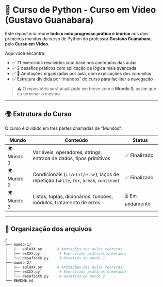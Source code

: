 # 🐍 Curso de Python - Curso em Vídeo (Gustavo Guanabara)

Este repositório reúne **todo o meu progresso prático e teórico** nos dois primeiros mundos do curso de Python do professor **Gustavo Guanabara**, pelo **Curso em Vídeo**.

Aqui você encontra:

- ✅ 71 exercícios resolvidos com base nos conteúdos das aulas
- ✅ 2 desafios práticos com aplicação de lógica mais avançada
- ✅ 📝 Anotações organizadas por aula, com explicações dos conceitos
- ✅ Estrutura dividida por “mundos” do curso para facilitar a navegação

> ⚠️ O repositório será atualizado em breve com o **Mundo 3**, assim que eu terminar o mesmo.

---

## 🌍 Estrutura do Curso

O curso é dividido em três partes chamadas de "Mundos":

| Mundo | Conteúdo | Status |
|-------|----------|--------|
| 🌍 Mundo 1 | Variáveis, operadores, strings, entrada de dados, tipos primitivos | ✅ Finalizado |
| 🌍 Mundo 2 | Condicionais (`if/elif/else`), laços de repetição (`while`, `for`, `break`, `continue`) | ✅ Finalizado |
| 🌍 Mundo 3 | Listas, tuplas, dicionários, funções, módulos, tratamento de erros | ⏳ Em andamento |

---

## 📁 Organização dos arquivos

```bash
/
├── mundo-1/
│   ├── aulaXX.py       # Anotações das aulas teóricas
│   ├── exXXX.py         # Exercícios práticos numerados
│   └── desafioXX.py     # Desafios do mundo 1
├── mundo-2/
│   ├── aulaXX.py       # Anotações das aulas teóricas
│   ├── exXXX.py         # Exercícios práticos numerados
│   └── desafioXX.py     # Desafios do mundo 2
└── README.md
```